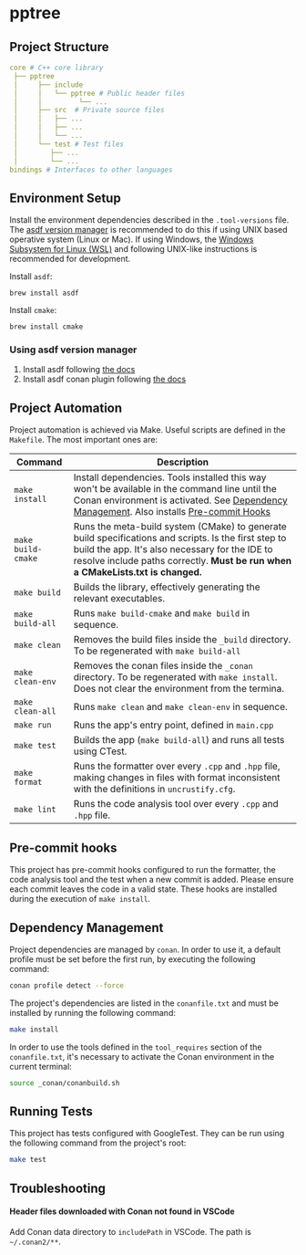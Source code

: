 # pptree

## Project Structure

```yaml
core # C++ core library
 ├── pptree
 │     ├── include
 │     │   └── pptree # Public header files
 │     │         └── ...
 │     ├── src  # Private source files
 │     │   ├── ...
 │     │   ├── ...
 │     │   └── ...
 │     └── test # Test files
 │        ├── ...
 │        └── ...
bindings # Interfaces to other languages
```

## Environment Setup

Install the environment dependencies described in the `.tool-versions` file. The [asdf version manager](https://asdf-vm.com/) is recommended to do this if using UNIX based operative system (Linux or Mac). If using Windows, the [Windows Subsystem for Linux (WSL)](https://learn.microsoft.com/en-us/windows/wsl/install) and following UNIX-like instructions is recommended for development.

Install `asdf`:

```
brew install asdf
```

Install `cmake`:

```
brew install cmake
```

### Using asdf version manager

1. Install asdf following [the docs](https://asdf-vm.com/guide/getting-started.html)
2. Install asdf conan plugin following [the docs](https://github.com/amrox/asdf-pyapp#compatible-python-applications)

## Project Automation

Project automation is achieved via Make. Useful scripts are defined in the `Makefile`. The most important ones are:

| Command            | Description                                                                                                                                                                                                                                |
| ------------------ | ------------------------------------------------------------------------------------------------------------------------------------------------------------------------------------------------------------------------------------------ |
| `make install`     | Install dependencies. Tools installed this way won't be available in the command line until the Conan environment is activated. See [Dependency Management](#dependency-management). Also installs [Pre-commit Hooks](#pre-commit-hooks)   |
| `make build-cmake` | Runs the meta-build system (CMake) to generate build specifications and scripts. Is the first step to build the app. It's also necessary for the IDE to resolve include paths correctly. **Must be run when a CMakeLists.txt is changed.** |
| `make build`       | Builds the library, effectively generating the relevant executables.                                                                                                                                                                       |
| `make build-all`   | Runs `make build-cmake` and `make build` in sequence.                                                                                                                                                                                      |
| `make clean`       | Removes the build files inside the `_build` directory. To be regenerated with `make build-all`                                                                                                                                             |
| `make clean-env`   | Removes the conan files inside the `_conan` directory. To be regenerated with `make install`. Does not clear the environment from the termina.                                                                                             |
| `make clean-all`   | Runs `make clean` and `make clean-env` in sequence.                                                                                                                                                                                        |
| `make run`         | Runs the app's entry point, defined in `main.cpp`                                                                                                                                                                                          |
| `make test`        | Builds the app (`make build-all`) and runs all tests using CTest.                                                                                                                                                                          |
| `make format`      | Runs the formatter over every `.cpp` and `.hpp` file, making changes in files with format inconsistent with the definitions in `uncrustify.cfg`.                                                                                           |
| `make lint`        | Runs the code analysis tool over every `.cpp` and `.hpp` file.                                                                                                                                                                             |

## Pre-commit hooks

This project has pre-commit hooks configured to run the formatter, the code analysis tool and the test when a new commit is added. Please ensure each commit leaves the code in a valid state. These hooks are installed during the execution of `make install`.

## Dependency Management

Project dependencies are managed by `conan`. In order to use it, a default profile must be set before the first run, by executing the following command:

```bash
conan profile detect --force
```

The project's dependencies are listed in the `conanfile.txt` and must be installed by running the following command:

```bash
make install
```

In order to use the tools defined in the `tool_requires` section of the `conanfile.txt`, it's necessary to activate the Conan environment in the current terminal:

```bash
source _conan/conanbuild.sh
```

## Running Tests

This project has tests configured with GoogleTest. They can be run using the following command from the project's root:

```bash
make test
```

## Troubleshooting

#### Header files downloaded with Conan not found in VSCode

Add Conan data directory to `includePath` in VSCode. The path is `~/.conan2/**`.

